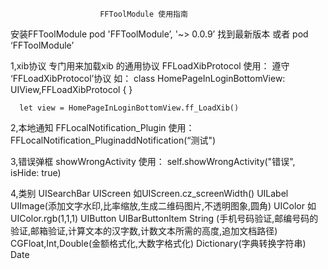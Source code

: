                        	FFToolModule 使用指南
安装FFToolModule
pod 'FFToolModule’, '~> 0.0.9’ 找到最新版本
或者
pod ‘FFToolModule’


1,xib协议
    专门用来加载xib 的通用协议 FFLoadXibProtocol 
    使用：
    遵守 ‘FFLoadXibProtocol’协议
    如：
  	 class HomePageInLoginBottomView: UIView,FFLoadXibProtocol {
 	  }
    
 	  let view = HomePageInLoginBottomView.ff_LoadXib()

2,本地通知
    FFLocalNotification_Plugin
    使用：
    FFLocalNotification_PluginaddNotification(“测试")

3,错误弹框
   showWrongActivity
   使用：
   self.showWrongActivity("错误", isHide: true)

4,类别 
   UISearchBar 
   UIScreen 如UIScreen.cz_screenWidth()
   UILabel
   UIImage(添加文字水印,比率缩放,生成二维码图片,不透明图象,圆角)
   UIColor  如UIColor.rgb(1,1,1)
   UIButton
   UIBarButtonItem
   String  (手机号码验证,邮编号码的验证,邮箱验证,计算文本的汉字数,计数文本所需的高度,追加文档路径)
   CGFloat,Int,Double(金额格式化,大数字格式化)
   Dictionary(字典转换字符串)
   Date
